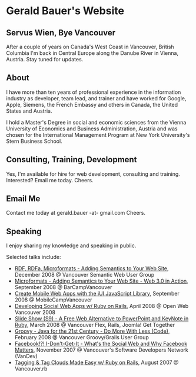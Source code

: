# Gerald Bauer's Website


## Servus Wien, Bye Vancouver

After a couple of years on Canada's West Coast in Vancouver, British Columbia
I'm back in Central Europe along the Danube River in Vienna, Austria. Stay tuned for updates. 


## About

I have more than ten years of professional experience in the information industry
as developer, team lead, and trainer and have worked for Google, Apple, Siemens, the French Embassy and others
in Canada, the United States and Austria.

I hold a Master's Degree in social and economic sciences
from the Vienna University of Economics and Business Administration, Austria
and was chosen for the International Management Program at New York University's Stern Business School.


## Consulting, Training, Development

Yes, I'm available for hire for web development, consulting and training.
Interested? Email me today. Cheers.


## Email Me

Contact me today at gerald.bauer -at- gmail.com Cheers.



## Speaking

I enjoy sharing my knowledge and speaking in public.

Selected talks include:

* [RDF, RDFa, Microformats - Adding Semantics to Your Web Site](http://slideshow.rubyforge.org/friends.html), December 2008 @ Vancouver Semantic Web User Group
* [Microformats - Adding Semantics to Your Web Site - Web 3.0 in Action](http://slideshow.rubyforge.org/microformats.html), September 2008 @ BarCampVancouver
* [Create Mobile Web Apps with the iUI JavaScript Library](http://slideshow.rubyforge.org/mobile.html), September 2008 @ MobileCampVancouver
* [Developing Social Web Apps w/ Ruby on Rails](http://slideshow.rubyforge.org/facebooker.html), April 2008 @ Open Web Vancouver 2008 
* [Slide Show (S9) - A Free Web Alternative to PowerPoint and KeyNote in Ruby](http://slideshow.rubyforge.org/tutorial.html), March 2008 @ Vancouver Flex, Rails, Joomla! Get Together 
* [Groovy - Java for the 21st Century - Do More With Less (Code)](http://slideshow.rubyforge.org/groovy.html), February 2008 @ Vancouver Groovy/Grails User Group
* [Facebook!?! I-Don't-Get-It - What's the Social Web and Why Facebook Matters](http://slideshow.rubyforge.org/facebook.html), November 2007 @ Vancouver's Software Developers Network (VanDev)
* [Tagging & Tag Clouds Made Easy w/ Ruby on Rails](http://slideshow.rubyforge.org/tagging.html), August 2007 @ Vancouver.rb

